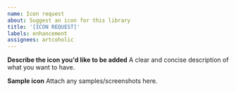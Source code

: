 ```yaml
---
name: Icon request
about: Suggest an icon for this library
title: '[ICON REQUEST]'
labels: enhancement
assignees: artcoholic
---
```


**Describe the icon you'd like to be added**
A clear and concise description of what you want to have.

**Sample icon**
Attach any samples/screenshots here.
